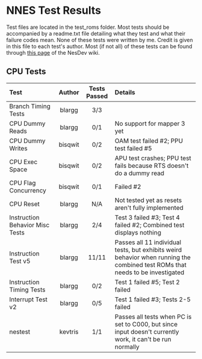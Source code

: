 # NNES Test Results

Test files are located in the test_roms folder. Most tests should be accompanied by a readme.txt file detailing what they test and what their failure codes mean. None of these tests were written by me. Credit is given in this file to each test's author. Most (if not all) of these tests can be found through [this page](https://wiki.nesdev.com/w/index.php/Emulator_tests) of the NesDev wiki.

## CPU Tests

| Test | Author |  Tests Passed  | Details |
| :--- | :----: | :------------: | :------ |
| Branch Timing Tests | blargg | 3/3 | |
| CPU Dummy Reads | blargg | 0/1 | No support for mapper 3 yet |
| CPU Dummy Writes | bisqwit | 0/2 | OAM test failed #2; PPU test failed #5 | 
| CPU Exec Space | bisqwit | 0/2 | APU  test crashes; PPU test fails because RTS doesn't do a dummy read |
| CPU Flag Concurrency | bisqwit | 0/1 | Failed #2 |
| CPU Reset | blargg | N/A | Not tested yet as resets aren't fully implemented |
| Instruction Behavior Misc Tests | blargg | 2/4 | Test 3 failed #3; Test 4 failed #2; Combined test displays nothing |
| Instruction Test v5 | blargg | 11/11 | Passes all 11 individual tests, but exhibits weird behavior when running the combined test ROMs that needs to be investigated |
| Instruction Timing Tests | blargg | 0/2 | Test 1 failed #5; Test 2 failed |
| Interrupt Test v2 | blargg | 0/5 | Test 1 failed #3; Tests 2-5 failed |
| nestest | kevtris | 1/1 | Passes all tests when PC is set to C000, but since input doesn't currently work, it can't be run normally |